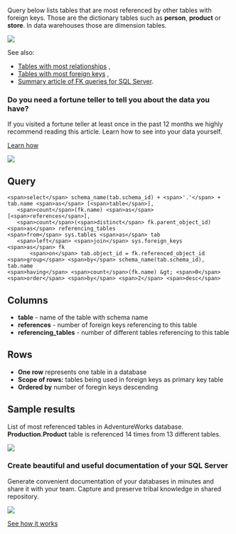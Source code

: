 Query below lists tables that are most referenced by other tables with foreign keys. Those are the dictionary tables such as **person**, **product** or **store**. In data warehouses those are dimension tables.

![](https://dataedo.com/asset/img/kb/query/referenced_table.png)

See also:

-   [Tables with most relationships](https://dataedo.com/kb/query/sql-server/list-tables-with-most-relationships) ,
-   [Tables with most foreign keys](https://dataedo.com/kb/query/sql-server/list-tables-with-most-foreign-keys) ,
-   [Summary article of FK queries for SQL Server](https://dataedo.com/kb/query/sql-server/list-foreign-keys-sql-queries).

### Do you need a fortune teller to tell you about the data you have?

If you visited a fortune teller at least once in the past 12 months we highly recommend reading this article. Learn how to see into your data yourself.

[Learn how](https://dataedo.com/blog/confused-when-trying-to-work-with-databases?cta=kb-query-fairy)

[![](https://dataedo.com/asset/img/markdown/docs/test-article/d36a7df6380a23152f19389890296cdc.png)](https://dataedo.com/blog/confused-when-trying-to-work-with-databases?cta=kb-query-fairy)

## Query

```
<span>select</span> schema_name(tab.schema_id) + <span>'.'</span> + tab.name <span>as</span> [<span>table</span>],
   <span>count</span>(fk.name) <span>as</span> [<span>references</span>],
   <span>count</span>(<span>distinct</span> fk.parent_object_id) <span>as</span> referencing_tables
<span>from</span> sys.tables <span>as</span> tab
   <span>left</span> <span>join</span> sys.foreign_keys <span>as</span> fk
       <span>on</span> tab.object_id = fk.referenced_object_id
<span>group</span> <span>by</span> schema_name(tab.schema_id), tab.name
<span>having</span> <span>count</span>(fk.name) &gt; <span>0</span>
<span>order</span> <span>by</span> <span>2</span> <span>desc</span>
```

## Columns

-   **table** - name of the table with schema name
-   **references** - number of foreign keys referencing to this table
-   **referencing\_tables** - number of different tables referencing to this table

## Rows

-   **One row** represents one table in a database
-   **Scope of rows:** tables being used in foreign keys as primary key table
-   **Ordered by** number of foregin keys descending

## Sample results

List of most referenced tables in AdventureWorks database. **Production.Product** table is referenced 14 times from 13 different tables.

![](https://dataedo.com/asset/img/kb/query/sql-server/most_referenced_tables.png)

### Create beautiful and useful documentation of your SQL Server

Generate convenient documentation of your databases in minutes and share it with your team. Capture and preserve tribal knowledge in shared repository.

[![](https://dataedo.com/asset/img/markdown/docs/test-article/30c11fa4b210f11740f56e85ca8bf9c6.gif)](https://demo.dataedo.com/)

[See how it works](https://demo.dataedo.com/)